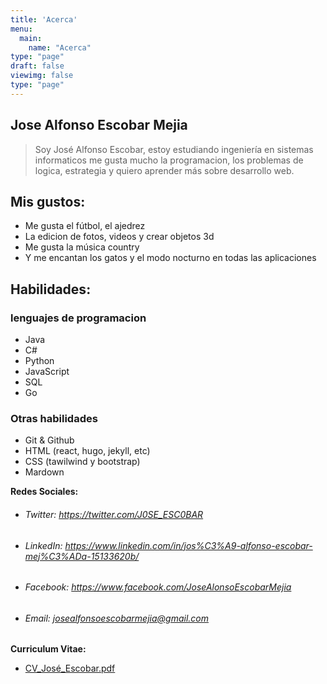 ```yaml
---
title: 'Acerca'
menu:
  main:
    name: "Acerca"
type: "page"
draft: false
viewimg: false
type: "page"
---
```

## Jose Alfonso Escobar Mejia

> Soy José Alfonso Escobar, estoy estudiando ingeniería en sistemas informaticos
me gusta mucho la programacion, los problemas de logica, estrategia y quiero aprender más sobre desarrollo web.

## Mis gustos:

- Me gusta el fútbol, el ajedrez
- La edicion de fotos, videos y crear objetos 3d
- Me gusta la música country
- Y me encantan los gatos y el modo nocturno en todas las aplicaciones

## Habilidades:
### lenguajes de programacion
- Java
- C#
- Python
- JavaScript
- SQL
- Go
### Otras habilidades
- Git & Github
- HTML (react, hugo, jekyll, etc) 
- CSS (tawilwind y bootstrap)
- Mardown

**Redes Sociales:**
- ###### Twitter: https://twitter.com/J0SE_ESC0BAR

- ###### LinkedIn: https://www.linkedin.com/in/jos%C3%A9-alfonso-escobar-mej%C3%ADa-15133620b/

- ###### Facebook:  https://www.facebook.com/JoseAlonsoEscobarMejia

- ###### Email: <a href="mailto:josealfonsoescobarmejia@gmail.com">josealfonsoescobarmejia@gmail.com</a>

**Curriculum Vitae:**
- [CV_José_Escobar.pdf](/CV_José_Escobar.pdf)